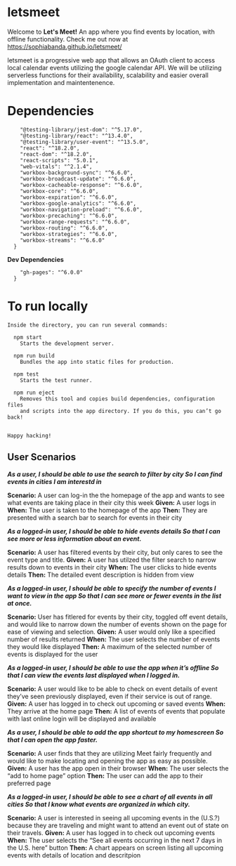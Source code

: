 # letsmeet

Welcome to **Let's Meet!** An app where you find events by location, with offline functionality.
Check me out now at https://sophiabanda.github.io/letsmeet/

letsmeet is a progressive web app that allows an OAuth client to access local calendar events utilizing the google calendar API.
We will be utilizing serverless functions for their availability, scalability and easier overall implementation and maintentenence.

# Dependencies

```"dependencies": {
    "@testing-library/jest-dom": "^5.17.0",
    "@testing-library/react": "^13.4.0",
    "@testing-library/user-event": "^13.5.0",
    "react": "^18.2.0",
    "react-dom": "^18.2.0",
    "react-scripts": "5.0.1",
    "web-vitals": "^2.1.4",
    "workbox-background-sync": "^6.6.0",
    "workbox-broadcast-update": "^6.6.0",
    "workbox-cacheable-response": "^6.6.0",
    "workbox-core": "^6.6.0",
    "workbox-expiration": "^6.6.0",
    "workbox-google-analytics": "^6.6.0",
    "workbox-navigation-preload": "^6.6.0",
    "workbox-precaching": "^6.6.0",
    "workbox-range-requests": "^6.6.0",
    "workbox-routing": "^6.6.0",
    "workbox-strategies": "^6.6.0",
    "workbox-streams": "^6.6.0"
  }
```

**Dev Dependencies**

```"devDependencies": {
    "gh-pages": "^6.0.0"
  }
```

# To run locally

```
Inside the directory, you can run several commands:

  npm start
    Starts the development server.

  npm run build
    Bundles the app into static files for production.

  npm test
    Starts the test runner.

  npm run eject
    Removes this tool and copies build dependencies, configuration files
    and scripts into the app directory. If you do this, you can’t go back!


Happy hacking!

```

## User Scenarios

**_As a user,
I should be able to use the search to filter by city
So I can find events in cities I am interestd in_**

**Scenario:** A user can log-in the the homepage of the app and wants to see what events are taking place in their city this week
**Given:** A user logs in
**When:** The user is taken to the homepage of the app
**Then:** They are presented with a search bar to search for events in their city

**_As a logged-in user,
I should be able to hide events details
So that I can see more or less information about an event._**

**Scenario:** A user has filtered events by their city, but only cares to see the event type and title.
**Given:** A user has utilzed the filter search to narrow results down to events in their city
**When:** The user clicks to hide events details
**Then:** The detailed event description is hidden from view

**_As a logged-in user,
I should be able to specify the number of events I want to view in the app
So that I can see more or fewer events in the list at once._**

**Scenario:** User has fitlered for events by their city, toggled off event details, and would like to narrow down the number of events shown on the page for ease of viewing and selection.
**Given:** A user would only like a specified number of results returned
**When:** The user selects the number of events they would like displayed
**Then:** A maximum of the selected number of events is displayed for the user

**_As a logged-in user,
I should be able to use the app when it’s offline
So that I can view the events last displayed when I logged in._**

**Scenario:** A user would like to be able to check on event details of event they’ve seen previously displayed, even if their service is out of range.
**Given:** A user has logged in to check out upcoming or saved events
**When:** They arrive at the home page
**Then:** A list of events of events that populate with last online login will be displayed and available

**_As a user,
I should be able to add the app shortcut to my homescreen
So that I can open the app faster._**

**Scenario:** A user finds that they are utilizing Meet fairly frequently and would like to make locating and opening the app as easy as possible.
**Given:** A user has the app open in their browser
**When:** The user selects the “add to home page” option
**Then:** The user can add the app to their preferred page

**_As a logged-in user,
I should be able to see a chart of all events in all cities
So that I know what events are organized in which city._**

**Scenario:** A user is interested in seeing all upcoming events in the (U.S.?) because they are traveling and might want to attend an event out of state on their travels.
**Given:** A user has logged in to check out upcoming events
**When:** The user selects the “See all events occurring in the next 7 days in the U.S. here” button
**Then:** A chart appears on screen listing all upcoming events with details of location and descritpion
